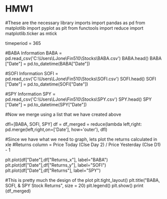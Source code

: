 # HMW1
#These are the necessary library imports
import pandas as pd
from matplotlib import pyplot as plt
from functools import reduce
import matplotlib.ticker as mtick

timeperiod = 365

#BABA Information
BABA = pd.read_csv('C:\\Users\\LJone\\Fin510\\Stocks\\BABA.csv')
BABA.head()
BABA ["Date"] = pd.to_datetime(BABA["Date"])

#SOFI Information
SOFI = pd.read_csv('C:\\Users\\LJone\\Fin510\\Stocks\\SOFI.csv')
SOFI.head()
SOFI ["Date"] = pd.to_datetime(SOFI["Date"])

#SPY Information
SPY = pd.read_csv('C:\\Users\\LJone\\Fin510\\Stocks\\SPY.csv')
SPY.head()
SPY ["Date"] = pd.to_datetime(SPY["Date"])

#Now we merge using a list that we have created above

dfl=[BABA, SOFI, SPY]
df = df_merged = reduce(lambda  left,right: pd.merge(left,right,on=['Date'],
                                            how='outer'), dfl)

#Since we have what we need to graph, lets plot the returns calculated in xle
#Returns column = Price Today (Clse Day 2) / Price Yesterday (Clse D1) - 1

plt.plot(df["Date"],df["Returns_x"], label="BABA")
plt.plot(df["Date"],df["Returns_y"], label="SOFI")
plt.plot(df["Date"],df["Returns"], label="SPY")


#This is pretty much the design of the plot
plt.tight_layout()
plt.title("BABA, SOFI, & SPY Stock Returns", size = 20)
plt.legend() 
plt.show()
print (df_merged)
